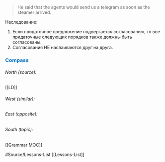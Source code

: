 
> He said that the agents would send us a telegram as soon as the steamer arrived.

Наследование:
1) Если придаточное предложение подвергается согласованию, то все придаточные следующих порядков также должны быть согласованы. 
2) Cогласования НЕ наслаиваются друг на друга.





### <span style="color:#0070c0">Compass</span>
###### North (source):
[[LD]]

###### West (similar):


###### East (opposite):


###### South (topic):
[[Grammar MOC]]


#Source/Lessons-List [[Lessons-List]]